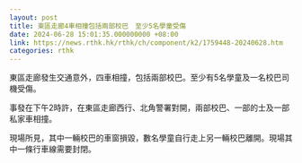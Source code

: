 ```yaml
---
layout: post
title: 東區走廊4車相撞包括兩部校巴　至少5名學童受傷
date: 2024-06-28 15:01:35.000000000 +08:00
link: https://news.rthk.hk/rthk/ch/component/k2/1759448-20240628.htm
categories: rthk
---
```


東區走廊發生交通意外，四車相撞，包括兩部校巴。至少有5名學童及一名校巴司機受傷。

事發在下午2時許，在東區走廊西行、北角警署對開，兩部校巴、一部的士及一部私家車相撞。

現場所見，其中一輛校巴的車窗損毀，數名學童自行走上另一輛校巴離開。現場其中一條行車線需要封閉。
